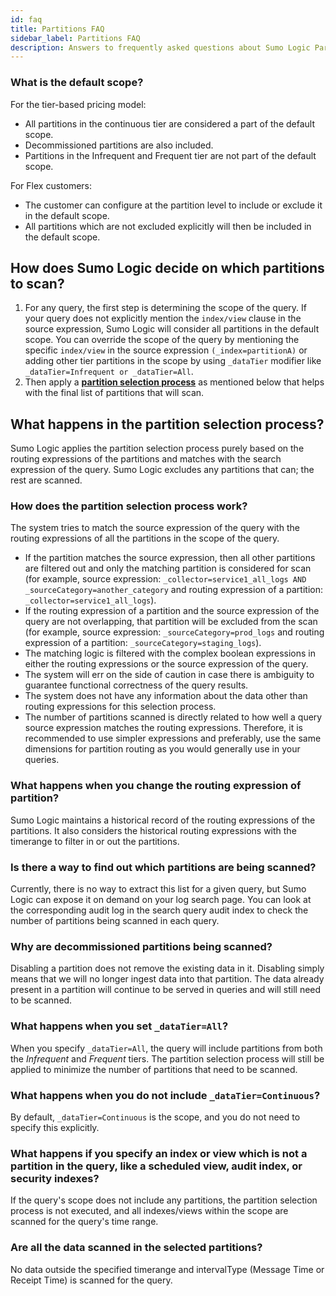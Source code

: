 ```yaml
---
id: faq
title: Partitions FAQ
sidebar_label: Partitions FAQ
description: Answers to frequently asked questions about Sumo Logic Partitions.
---
```


### What is the default scope?

For the tier-based pricing model:

- All partitions in the continuous tier are considered a part of the default scope. 
- Decommissioned partitions are also included.
- Partitions in the Infrequent and Frequent tier are not part of the default scope.

For Flex customers:

- The customer can configure at the partition level to include or exclude it in the default scope.
- All partitions which are not excluded explicitly will then be included in the default scope.

## How does Sumo Logic decide on which partitions to scan?

1. For any query, the first step is determining the scope of the query. If your query does not explicitly mention the `index/view` clause in the source expression, Sumo Logic will consider all partitions in the default scope. You can override the scope of the query by mentioning the specific `index/view` in the source expression `(_index=partitionA)` or adding other tier partitions in the scope by using `_dataTier` modifier like `_dataTier=Infrequent or _dataTier=All`.
2. Then apply a **[partition selection process](#what-happens-in-the-partition-selection-process)** as mentioned below that helps with the final list of partitions that will scan.

## What happens in the partition selection process?

Sumo Logic applies the partition selection process purely based on the routing expressions of the partitions and matches with the search expression of the query. Sumo Logic excludes any partitions that can; the rest are scanned.

### How does the partition selection process work?

The system tries to match the source expression of the query with the routing expressions of all the partitions in the scope of the query. 

- If the partition matches the source expression, then all other partitions are filtered out and only the matching partition is considered for scan (for example, source expression: `_collector=service1_all_logs AND _sourceCategory=another_category` and routing expression of a partition:  `_collector=service1_all_logs`).
- If the routing expression of a partition and the source expression of the query are not overlapping, that partition will be excluded from the scan (for example, source expression: `_sourceCategory=prod_logs` and routing expression of a partition: `_sourceCategory=staging_logs`).
- The matching logic is filtered with the complex boolean expressions in either the routing expressions or the source expression of the query.
- The system will err on the side of caution in case there is ambiguity to guarantee functional correctness of the query results.
- The system does not have any information about the data other than routing expressions for this selection process.
- The number of partitions scanned is directly related to how well a query source expression matches the routing expressions. Therefore, it is recommended to use simpler expressions and preferably, use the same dimensions for partition routing as you would generally use in your queries.

### What happens when you change the routing expression of partition?

Sumo Logic maintains a historical record of the routing expressions of the partitions. It also considers the historical routing expressions with the timerange to filter in or out the partitions.

### Is there a way to find out which partitions are being scanned?

Currently, there is no way to extract this list for a given query, but Sumo Logic can expose it on demand on your log search page. You can look at the corresponding audit log in the search query audit index to check the number of partitions being scanned in each query.

### Why are decommissioned partitions being scanned?

Disabling a partition does not remove the existing data in it. Disabling simply means that we will no longer ingest data into that partition. The data already present in a partition will continue to be served in queries and will still need to be scanned.

### What happens when you set `_dataTier=All`?

When you specify `_dataTier=All`, the query will include partitions from both the *Infrequent* and *Frequent* tiers. The partition selection process will still be applied to minimize the number of partitions that need to be scanned.

### What happens when you do not include `_dataTier=Continuous`?

By default, `_dataTier=Continuous` is the scope, and you do not need to specify this explicitly.

### What happens if you specify an index or view which is not a partition in the query, like a scheduled view, audit index, or security indexes?

If the query's scope does not include any partitions, the partition selection process is not executed, and all indexes/views within the scope are scanned for the query's time range.

### Are all the data scanned in the selected partitions?

No data outside the specified timerange and intervalType (Message Time or Receipt Time) is scanned for the query.
